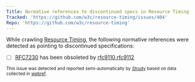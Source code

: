 ```yaml
---
Title: Normative references to discontinued specs in Resource Timing
Tracked: 'https://github.com/w3c/resource-timing/issues/404'
Repo: 'https://github.com/w3c/resource-timing'
---
```


While crawling [Resource Timing](https://w3c.github.io/resource-timing/), the following normative references were detected as pointing to discontinued specifications:
* [ ] [RFC7230](https://httpwg.org/specs/rfc7230.html) has been obsoleted by [rfc9110](https://httpwg.org/specs/rfc9110.html),[rfc9112](https://httpwg.org/specs/rfc9112.html)

<sub>This issue was detected and reported semi-automatically by [Strudy](https://github.com/w3c/strudy/) based on data collected in [webref](https://github.com/w3c/webref/).</sub>
